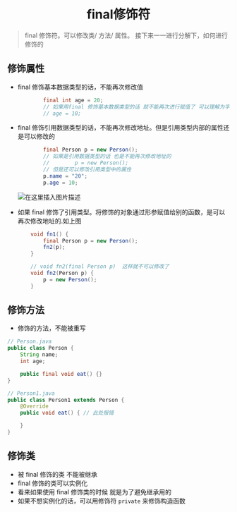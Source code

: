 <div align = "center"><h1>final修饰符</h1></div>

> final 修饰符。可以修改类/ 方法/ 属性。 接下来一一进行分解下，如何进行修饰的

## 修饰属性

- final 修饰基本数据类型的话，不能再次修改值

  ```java
          final int age = 20;
          // 如果用final 修饰基本数据类型的话 就不能再次进行赋值了 可以理解为字符串常量
          // age = 10;
  ```

- final 修饰引用数据类型的话，不能再次修改地址。但是引用类型内部的属性还是可以修改的

  ```java
          final Person p = new Person();
          // 如果是引用数据类型的话 也是不能再次修改地址的
          //        p = new Person();
          // 但是还可以修改引用类型中的属性
          p.name = "20";
          p.age = 10;
  ```

  ![在这里插入图片描述](https://img-blog.csdnimg.cn/ed853436c1f24a0aa47437e0a8cc325e.png)

- 如果 final 修饰了引用类型。将修饰的对象通过形参赋值给别的函数，是可以再次修改地址的.如上图

  ```java
      void fn1() {
          final Person p = new Person();
          fn2(p);
      }

      // void fn2(final Person p)  这样就不可以修改了
      void fn2(Person p) {
          p = new Person();
      }
  ```

## 修饰方法

- 修饰的方法，不能被重写

```java
// Person.java
public class Person {
    String name;
    int age;

    public final void eat() {}
}

// Person1.java
public class Person1 extends Person {
    @Override
    public void eat() { // 此处报错

    }
}
```

## 修饰类

- 被 final 修饰的类 不能被继承
- final 修饰的类可以实例化
- 看来如果使用 final 修饰类的时候 就是为了避免继承用的
- 如果不想实例化的话，可以用修饰符 `private` 来修饰构造函数
